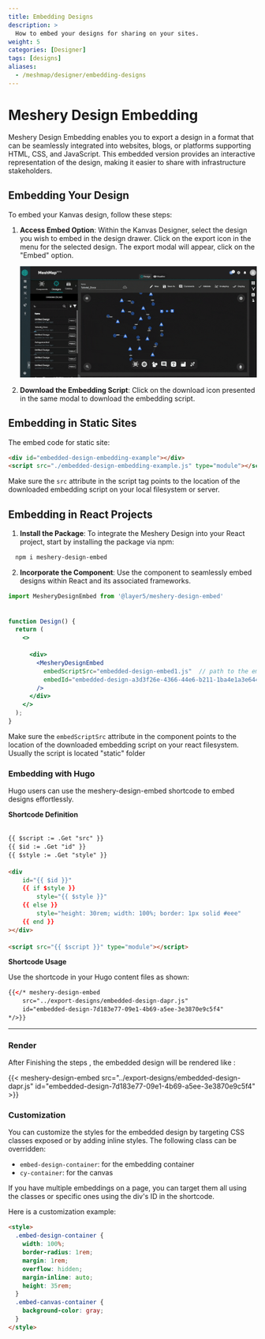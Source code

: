 ```yaml
---
title: Embedding Designs
description: >
  How to embed your designs for sharing on your sites.
weight: 5
categories: [Designer]
tags: [designs]
aliases:
  - /meshmap/designer/embedding-designs
---
```


# Meshery Design Embedding
Meshery Design Embedding enables you to export a design in a format that can be seamlessly integrated into websites, blogs, or platforms supporting HTML, CSS, and JavaScript. This embedded version provides an interactive representation of the design, making it easier to share with infrastructure stakeholders.

## Embedding Your Design

To embed your Kanvas design, follow these steps:

1. **Access Embed Option**: Within the Kanvas Designer, select the design you wish to embed in the design drawer. Click on the export icon in the menu for the selected design. The export modal will appear, click on the "Embed" option.

   ![Embed Designs from Kanvas](./embed-designs.gif)

2. **Download the Embedding Script**: Click on the download icon presented in the same modal to download the embedding script.

## Embedding in Static Sites

   The embed code for static site:

   ```html
   <div id="embedded-design-embedding-example"></div>
   <script src="./embedded-design-embedding-example.js" type="module"></script>
   ```

   Make sure the `src` attribute in the script tag points to the location of the downloaded embedding script on your local filesystem or server.

## Embedding in React Projects

1. **Install the Package**: To integrate the Meshery Design into your React project, start by installing the package via npm:
```bash
  npm i meshery-design-embed
```
2. **Incorporate the Component**: Use the component to seamlessly embed designs within React and its associated frameworks.

```jsx
import MesheryDesignEmbed from '@layer5/meshery-design-embed'


function Design() {
  return (
    <>

      <div>
        <MesheryDesignEmbed
          embedScriptSrc="embedded-design-embed1.js"  // path to the embed script
          embedId="embedded-design-a3d3f26e-4366-44e6-b211-1ba4e1a3e644" // id of the embedding
        />
      </div>
    </>
  );
}
```

Make sure the `embedScriptSrc` attribute in the component points to the location of the downloaded embedding script on your react filesystem.
Usually the script is located "static" folder


### Embedding with Hugo

Hugo users can use the meshery-design-embed shortcode to embed designs effortlessly.

__Shortcode Definition__

```html

{{ $script := .Get "src" }}
{{ $id := .Get "id" }}
{{ $style := .Get "style" }}

<div
    id="{{ $id }}"
    {{ if $style }}
        style="{{ $style }}"
    {{ else }}
        style="height: 30rem; width: 100%; border: 1px solid #eee"
    {{ end }}
></div>

<script src="{{ $script }}" type="module"></script>

```

__Shortcode Usage__

Use the shortcode in your Hugo content files as shown:

```html
{{</* meshery-design-embed
    src="../export-designs/embedded-design-dapr.js"
    id="embedded-design-7d183e77-09e1-4b69-a5ee-3e3870e9c5f4"
*/>}}
```

---


### Render
After Finishing the steps , the embedded design will be rendered like :

<!-- Design Embed Container  -->

{{< meshery-design-embed  src="../export-designs/embedded-design-dapr.js"  id="embedded-design-7d183e77-09e1-4b69-a5ee-3e3870e9c5f4" >}}

### Customization

You can customize the styles for the embedded design by targeting CSS classes exposed or by adding inline styles. The following class can be overridden:

- `embed-design-container`: for the embedding container
- `cy-container`: for the canvas

If you have multiple embeddings on a page, you can target them all using the classes or specific ones using the div's ID in the shortcode.

Here is a customization example:

```html
<style>
  .embed-design-container {
    width: 100%;
    border-radius: 1rem;
    margin: 1rem;
    overflow: hidden;
    margin-inline: auto;
    height: 35rem;
  }
  .embed-canvas-container {
    background-color: gray;
  }
</style>
```
